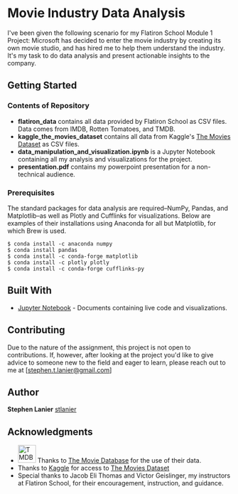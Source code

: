 # Movie Industry Data Analysis

I've been given the following scenario for my Flatiron School Module 1 Project: Microsoft has decided to enter the movie industry by creating its own movie studio, and has hired me to help them understand the industry. It's my task to do data analysis and present actionable insights to the company. 

## Getting Started
### Contents of Repository

* **flatiron_data** contains all data provided by Flatiron School as CSV files. Data comes from IMDB, Rotten Tomatoes, and TMDB.
* **kaggle_the_movies_dataset** contains all data from Kaggle's [The Movies Dataset](https://www.kaggle.com/rounakbanik/the-movies-dataset) as CSV files.
* **data_manipulation_and_visualization.ipynb** is a Jupyter Notebook containing all my analysis and visualizations for the project.
* **presentation.pdf** contains my powerpoint presentation for a non-technical audience.

### Prerequisites

The standard packages for data analysis are required–NumPy, Pandas, and Matplotlib–as well as Plotly and Cufflinks for visualizations. Below are examples of their installations using Anaconda for all but Matplotlib, for which Brew is used.

```
$ conda install -c anaconda numpy
$ conda install pandas
$ conda install -c conda-forge matplotlib 
$ conda install -c plotly plotly 
$ conda install -c conda-forge cufflinks-py 
```

## Built With

* [Jupyter Notebook](https://jupyter.org) - Documents containing live code and visualizations.

## Contributing

Due to the nature of the assignment, this project is not open to contributions. If, however, after looking at the project you'd like to give advice to someone new to the field and eager to learn, please reach out to me at [stephen.t.lanier@gmail.com]

## Author

**Stephen Lanier** [stlanier](https://github.com/stlanier)


## Acknowledgments

* <a href="https://www.themoviedb.org/?language=en-US"><img src="https://www.themoviedb.org/assets/2/v4/logos/312x276-primary-blue-fb50dee3bf664c866fd216e6cee64af33d20707ea3091ddc65c5e8aa4c152eb2.png" width="40" height="40"  alt="TMDB Logo"/></a> Thanks to [The Movie Database](https://www.themoviedb.org/?language=en-US) for the use of their data. 
* Thanks to [Kaggle](https://www.kaggle.com) for access to [The Movies Dataset](https://www.kaggle.com/rounakbanik/the-movies-dataset)
* Special thanks to Jacob Eli Thomas and Victor Geislinger, my instructors at Flatiron School, for their encouragement, instruction, and guidance.